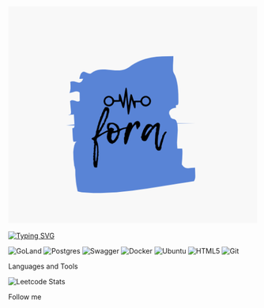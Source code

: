  [![Header](https://github.com/farit82/farit82/blob/main/assest/icon.png) ](https://t.me/fora8284)
 
[![Typing SVG](https://readme-typing-svg.herokuapp.com?color=%2336BCF7&lines=I'm+a+backend+developer+in+golang)](https://git.io/typing-svg)



![GoLand](https://img.shields.io/badge/GoLand-0f0f0f?&style=for-the-badge&logo=goland&logoColor=white)
![Postgres](https://img.shields.io/badge/postgres-%23316192.svg?style=for-the-badge&logo=postgresql&logoColor=white)
![Swagger](https://img.shields.io/badge/-Swagger-%23Clojure?style=for-the-badge&logo=swagger&logoColor=white)
![Docker](https://img.shields.io/badge/docker-%230db7ed.svg?style=for-the-badge&logo=docker&logoColor=white)
![Ubuntu](https://img.shields.io/badge/Ubuntu-E95420?style=for-the-badge&logo=ubuntu&logoColor=white)
![HTML5](https://img.shields.io/badge/html5-%23E34F26.svg?style=for-the-badge&logo=html5&logoColor=white)
![Git](https://img.shields.io/badge/git-%23F05033.svg?style=for-the-badge&logo=git&logoColor=white)

Languages and Tools

![Leetcode Stats](https://leetcard.jacoblin.cool/fora8284)

 
 Follow me
